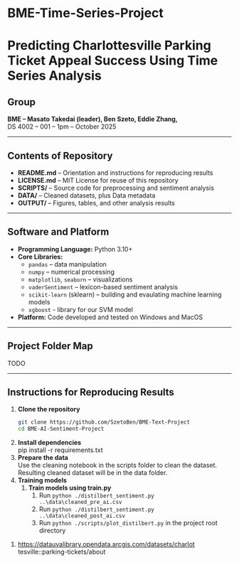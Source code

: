# BME-Time-Series-Project
# Predicting Charlottesville Parking Ticket Appeal Success Using Time Series Analysis   

## Group  
**BME –  Masato Takedai (leader), Ben Szeto, Eddie Zhang,**  
DS 4002 – 001 – 1pm – October 2025  

---

## Contents of Repository  
- **README.md** – Orientation and instructions for reproducing results  
- **LICENSE.md** – MIT License for reuse of this repository  
- **SCRIPTS/** – Source code for preprocessing and sentiment analysis  
- **DATA/** – Cleaned datasets, plus Data metadata 
- **OUTPUT/** – Figures, tables, and other analysis results  

---

## Software and Platform  
- **Programming Language:** Python 3.10+  
- **Core Libraries:**  
  - `pandas` – data manipulation  
  - `numpy` – numerical processing  
  - `matplotlib`, `seaborn` – visualizations  
  - `vaderSentiment` – lexicon-based sentiment analysis  
  - `scikit-learn` (sklearn) – building and evaulating machine learning models
  - `xgboost` - library for our SVM model 
- **Platform:** Code developed and tested on Windows and MacOS  

---

## Project Folder Map  
 TODO

---

## Instructions for Reproducing Results  
1. **Clone the repository**  
   ```bash
   git clone https://github.com/SzetoBen/BME-Text-Project
   cd BME-AI-Sentiment-Project
2. **Install dependencies**\
    pip install -r requirements.txt
3. **Prepare the data**\
    Use the cleaning notebook in the scripts folder to clean the dataset. Resulting cleaned dataset will be in the data folder.
4. **Training models**
    1) **Train models using train.py**
        1. Run ```python ./distilbert_sentiment.py ..\data\cleaned_pre_ai.csv```
        2. Run ```python ./distilbert_sentiment.py ..\data\cleaned_post_ai.csv```
        3. Run ```python ./scripts/plot_distilbert.py``` in the project root directory 
    
1) https://datauvalibrary.opendata.arcgis.com/datasets/charlot	tesville::parking-tickets/about

